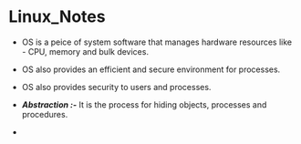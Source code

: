 # Linux_Notes

* OS is a peice of system software that manages hardware resources like - CPU, memory and bulk devices.

* OS also provides an efficient and secure environment for processes.

* OS also provides security to users and processes.

* ***Abstraction :-*** It is the process for hiding objects, processes and procedures.

* 
